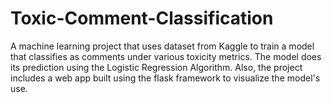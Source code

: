 # Toxic-Comment-Classification
A machine learning project that uses dataset from Kaggle to train a model that classifies as comments under various toxicity metrics. The model does its prediction using the Logistic Regression Algorithm. Also, the project includes a web app built using the flask framework to visualize the model's use.
